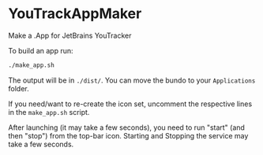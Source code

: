 # YouTrackAppMaker
Make a .App for JetBrains YouTracker


To build an app run: 

```bash
./make_app.sh
```

The output will be in `./dist/`. You can move the bundo to your `Applications` folder.

If you need/want to re-create the icon set, uncomment the respective lines in the `make_app.sh` script.

After launching (it may take a few seconds), you need to run "start" (and then "stop") from the top-bar icon.
Starting and Stopping the service may take a few seconds.
